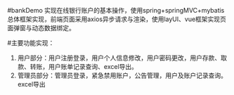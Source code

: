 #bankDemo
实现在线银行账户的基本操作，使用spring+springMVC+mybatis总体框架实现，前端页面采用axios异步请求与渲染，使用layUI、vue框架实现页面弹窗与动态数据绑定。

#主要功能实现：
  1. 用户部分：用户注册登录，用户个人信息修改，用户密码更改，用户存款、取款、转账，用户账单记录查询、excel导出。
  2. 管理员部分：管理员登录，紧急禁用账户，公告管理，用户及账户记录查询。excel导出
